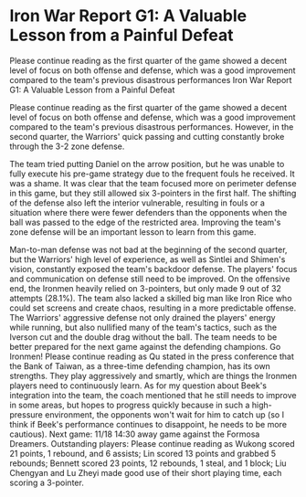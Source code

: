 #  Iron War Report G1: A Valuable Lesson from a Painful Defeat

Please continue reading as the first quarter of the game showed a decent level of focus on both offense and defense, which was a good improvement compared to the team's previous disastrous performances 
  Iron War Report G1: A Valuable Lesson from a Painful Defeat

Please continue reading as the first quarter of the game showed a decent level of focus on both offense and defense, which was a good improvement compared to the team's previous disastrous performances. However, in the second quarter, the Warriors' quick passing and cutting constantly broke through the 3-2 zone defense.

The team tried putting Daniel on the arrow position, but he was unable to fully execute his pre-game strategy due to the frequent fouls he received. It was a shame. It was clear that the team focused more on perimeter defense in this game, but they still allowed six 3-pointers in the first half. The shifting of the defense also left the interior vulnerable, resulting in fouls or a situation where there were fewer defenders than the opponents when the ball was passed to the edge of the restricted area. Improving the team's zone defense will be an important lesson to learn from this game. 

Man-to-man defense was not bad at the beginning of the second quarter, but the Warriors' high level of experience, as well as Sintlei and Shimen's vision, constantly exposed the team's backdoor defense. The players' focus and communication on defense still need to be improved. On the offensive end, the Ironmen heavily relied on 3-pointers, but only made 9 out of 32 attempts (28.1%). The team also lacked a skilled big man like Iron Rice who could set screens and create chaos, resulting in a more predictable offense. The Warriors' aggressive defense not only drained the players' energy while running, but also nullified many of the team's tactics, such as the Iverson cut and the double drag without the ball. The team needs to be better prepared for the next game against the defending champions. Go Ironmen! Please continue reading as Qu stated in the press conference that the Bank of Taiwan, as a three-time defending champion, has its own strengths. They play aggressively and smartly, which are things the Ironmen players need to continuously learn. As for my question about Beek's integration into the team, the coach mentioned that he still needs to improve in some areas, but hopes to progress quickly because in such a high-pressure environment, the opponents won't wait for him to catch up (so I think if Beek's performance continues to disappoint, he needs to be more cautious). Next game: 11/18 14:30 away game against the Formosa Dreamers. Outstanding players: Please continue reading as Wukong scored 21 points, 1 rebound, and 6 assists; Lin scored 13 points and grabbed 5 rebounds; Bennett scored 23 points, 12 rebounds, 1 steal, and 1 block; Liu Chengyan and Lu Zheyi made good use of their short playing time, each scoring a 3-pointer.